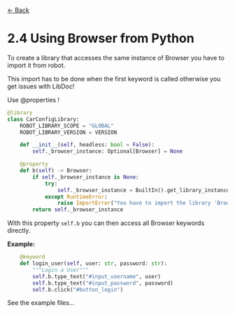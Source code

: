 [<- Back](/README.md)

# 2.4 Using Browser from Python

To create a library that accesses the same instance of Browser you have to import it from robot.

This import has to be done when the first keyword is called otherwise you get issues with LibDoc!

Use @properties !

```python
@library
class CarConfigLibrary:
    ROBOT_LIBRARY_SCOPE = "GLOBAL"
    ROBOT_LIBRARY_VERSION = VERSION

    def __init__(self, headless: bool = False):
        self._browser_instance: Optional[Browser] = None

    @property
    def b(self) -> Browser:
        if self._browser_instance is None:
            try:
                self._browser_instance = BuiltIn().get_library_instance("Browser")
            except RuntimeError:
                raise ImportError("You have to import the library 'Browser' as well.")
        return self._browser_instance
```

With this property `self.b` you can then access all Browser keywords directly.

**Example:**

```python
    @keyword
    def login_user(self, user: str, password: str):
        """Login a User"""
        self.b.type_text("#input_username", user)
        self.b.type_text("#input_password", password)
        self.b.click("#button_login")
```

See the example files...